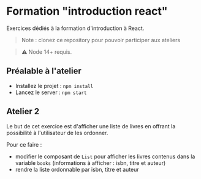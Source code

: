 # Formation "introduction react"
Exercices dédiés à la formation d'introduction à React.

> Note : clonez ce repository pour pouvoir participer aux ateliers

> :warning: Node 14+ requis.

## Préalable à l'atelier

- Installez le projet : `npm install`
- Lancez le server : `npm start`

## Atelier 2

Le but de cet exercice est d'afficher une liste de livres en offrant la possibilité à l'utilisateur de les ordonner.

Pour ce faire : 
 
- modifier le composant de `List` pour afficher les livres contenus dans la variable `books` (informations à afficher : isbn, titre et auteur)
- rendre la liste ordonnable par isbn, titre et auteur
